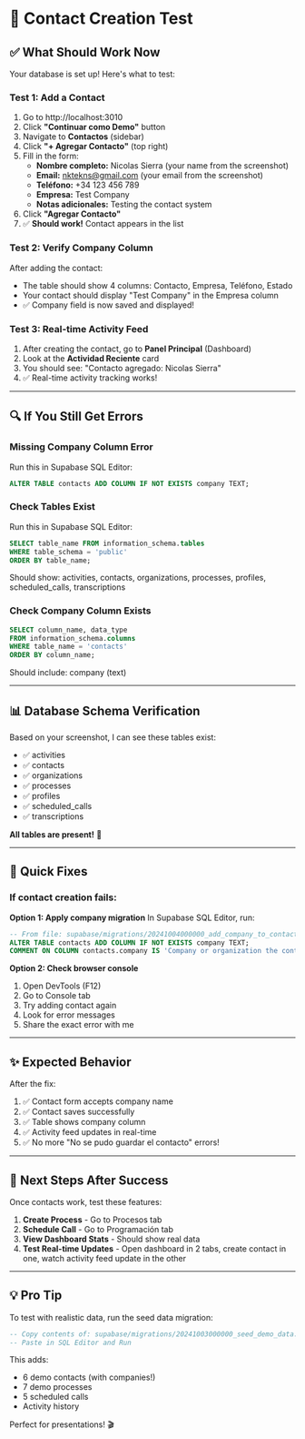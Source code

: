 # 🧪 Contact Creation Test

## ✅ What Should Work Now

Your database is set up! Here's what to test:

### **Test 1: Add a Contact**
1. Go to http://localhost:3010
2. Click **"Continuar como Demo"** button
3. Navigate to **Contactos** (sidebar)
4. Click **"+ Agregar Contacto"** (top right)
5. Fill in the form:
   - **Nombre completo:** Nicolas Sierra (your name from the screenshot)
   - **Email:** nktekns@gmail.com (your email from the screenshot)
   - **Teléfono:** +34 123 456 789
   - **Empresa:** Test Company
   - **Notas adicionales:** Testing the contact system
6. Click **"Agregar Contacto"**
7. ✅ **Should work!** Contact appears in the list

### **Test 2: Verify Company Column**
After adding the contact:
- The table should show 4 columns: Contacto, Empresa, Teléfono, Estado
- Your contact should display "Test Company" in the Empresa column
- ✅ Company field is now saved and displayed!

### **Test 3: Real-time Activity Feed**
1. After creating the contact, go to **Panel Principal** (Dashboard)
2. Look at the **Actividad Reciente** card
3. You should see: "Contacto agregado: Nicolas Sierra"
4. ✅ Real-time activity tracking works!

---

## 🔍 If You Still Get Errors

### **Missing Company Column Error**
Run this in Supabase SQL Editor:
```sql
ALTER TABLE contacts ADD COLUMN IF NOT EXISTS company TEXT;
```

### **Check Tables Exist**
Run this in Supabase SQL Editor:
```sql
SELECT table_name FROM information_schema.tables 
WHERE table_schema = 'public' 
ORDER BY table_name;
```

Should show: activities, contacts, organizations, processes, profiles, scheduled_calls, transcriptions

### **Check Company Column Exists**
```sql
SELECT column_name, data_type 
FROM information_schema.columns 
WHERE table_name = 'contacts' 
ORDER BY column_name;
```

Should include: company (text)

---

## 📊 Database Schema Verification

Based on your screenshot, I can see these tables exist:
- ✅ activities
- ✅ contacts  
- ✅ organizations
- ✅ processes
- ✅ profiles
- ✅ scheduled_calls
- ✅ transcriptions

**All tables are present!** 🎉

---

## 🎯 Quick Fixes

### **If contact creation fails:**

**Option 1: Apply company migration**
In Supabase SQL Editor, run:
```sql
-- From file: supabase/migrations/20241004000000_add_company_to_contacts.sql
ALTER TABLE contacts ADD COLUMN IF NOT EXISTS company TEXT;
COMMENT ON COLUMN contacts.company IS 'Company or organization the contact works for';
```

**Option 2: Check browser console**
1. Open DevTools (F12)
2. Go to Console tab
3. Try adding contact again
4. Look for error messages
5. Share the exact error with me

---

## ✨ Expected Behavior

After the fix:
1. ✅ Contact form accepts company name
2. ✅ Contact saves successfully
3. ✅ Table shows company column
4. ✅ Activity feed updates in real-time
5. ✅ No more "No se pudo guardar el contacto" errors!

---

## 🚀 Next Steps After Success

Once contacts work, test these features:

1. **Create Process** - Go to Procesos tab
2. **Schedule Call** - Go to Programación tab  
3. **View Dashboard Stats** - Should show real data
4. **Test Real-time Updates** - Open dashboard in 2 tabs, create contact in one, watch activity feed update in the other

---

## 💡 Pro Tip

To test with realistic data, run the seed data migration:
```sql
-- Copy contents of: supabase/migrations/20241003000000_seed_demo_data.sql
-- Paste in SQL Editor and Run
```

This adds:
- 6 demo contacts (with companies!)
- 7 demo processes
- 5 scheduled calls
- Activity history

Perfect for presentations! 🎬

